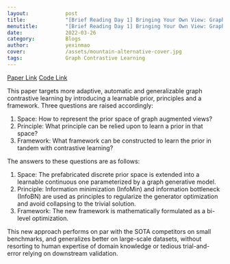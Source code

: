 ```yaml
---
layout:            post
title:             "[Brief Reading Day 1] Bringing Your Own View: Graph Contrastive Learning without Prefabricated Data Augmentations"
menutitle:         "[Brief Reading Day 1] Bringing Your Own View: Graph Contrastive Learning without Prefabricated Data Augmentations"
date:              2022-03-26
category:          Blogs
author:            yexinmao
cover:             /assets/mountain-alternative-cover.jpg
tags:              Graph Contrastive Learning
---
```


[Paper Link](https://arxiv.org/abs/2201.01702)
[Code Link](https://github.com/Shen-Lab/GraphCL_Automated)


This paper targets more adaptive, automatic and generalizable graph contrastive learning by introducing a learnable prior, principles and a framework. Three questions are raised accordingly:

1. Space: How to represent the prior space of graph augmented views?
2. Principle: What principle can be relied upon to learn a prior in that space? 
3. Framework: What framework can be constructed to learn the prior in tandem with contrastive learning?

The answers to these questions are as follows: 

1. Space: The prefabricated discrete prior space is extended into a learnable continuous one parameterized by a graph generative model.
2. Principle: Information minimization (InfoMin) and information bottleneck (InfoBN) are used as principles to regularize the generator optimization and avoid collapsing to the trivial solution. 
3. Framework: The new framework is mathematically formulated as a bi-level optimization.

This new approach performs on par with the SOTA competitors on small benchmarks, and generalizes better on large-scale datasets, without resorting to human expertise of domain knowledge or tedious trial-and-error relying on downstream validation.

